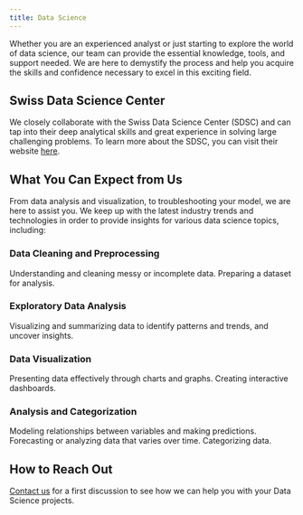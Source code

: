 ```yaml
---
title: Data Science
---
```


Whether you are an experienced analyst or just starting to explore the world of data science, our team can provide the essential knowledge, tools, and support needed. We are here to demystify the process and help you acquire the skills and confidence necessary to excel in this exciting field.

## Swiss Data Science Center

We closely collaborate with the Swiss Data Science Center (SDSC) and can tap into their deep analytical skills and great experience in solving large challenging problems.
To learn more about the SDSC, you can visit their website [here](https://www.datascience.ch/).

## What You Can Expect from Us

From data analysis and visualization, to troubleshooting your model, we are here to assist you.
We keep up with the latest industry trends and technologies in order to provide insights for various data science topics, including:

### Data Cleaning and Preprocessing

Understanding and cleaning messy or incomplete data.
Preparing a dataset for analysis.

### Exploratory Data Analysis

Visualizing and summarizing data to identify patterns and trends, and uncover insights.

### Data Visualization

Presenting data effectively through charts and graphs.
Creating interactive dashboards.

### Analysis and Categorization

Modeling relationships between variables and making predictions.
Forecasting or analyzing data that varies over time.
Categorizing data.

## How to Reach Out

[Contact us](/docs/support/) for a first discussion to see how we can help you with your Data Science projects.
